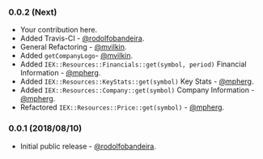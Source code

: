 ### 0.0.2 (Next)

* Your contribution here.
* Added Travis-CI - [@rodolfobandeira](https://github.com/rodolfobandeira).
* General Refactoring - [@mvilkin](https://github.com/mvilkin).
* Added `getCompanyLogo`- [@mvilkin](https://github.com/mvilkin).
* Added `IEX::Resources::Financials::get(symbol, period)` Financial Information - [@mpherg](https://github.com/mpherg).
* Added `IEX::Resources::KeyStats::get(symbol)` Key Stats - [@mpherg](https://github.com/mpherg).
* Added `IEX::Resources::Company::get(symbol)` Company Information - [@mpherg](https://github.com/mpherg).
* Refactored `IEX::Resources::Price::get(symbol)` - [@mpherg](https://github.com/mpherg).

### 0.0.1 (2018/08/10)

* Initial public release - [@rodolfobandeira](https://github.com/rodolfobandeira).

